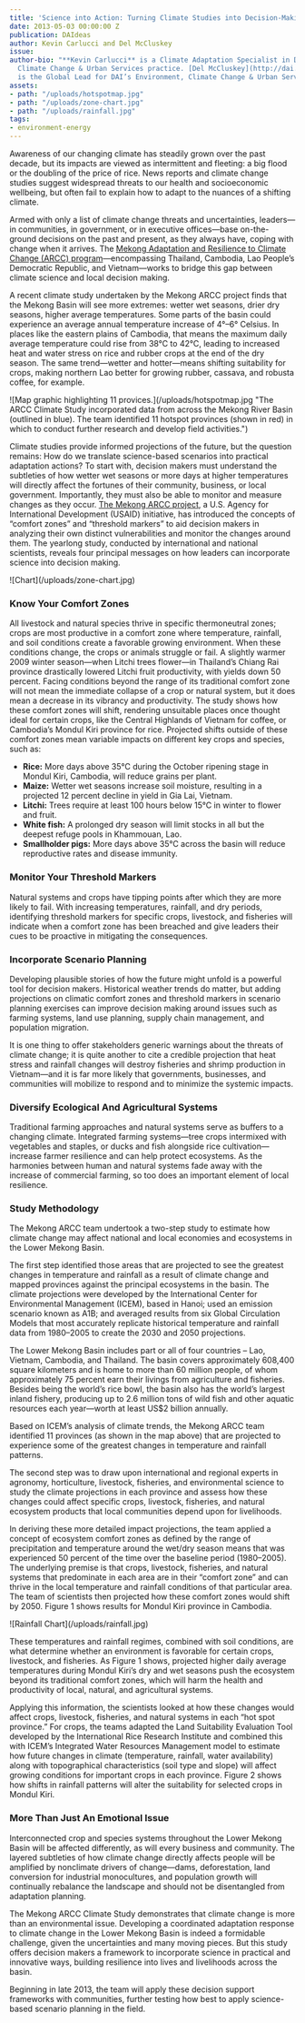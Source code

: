```yaml
---
title: 'Science into Action: Turning Climate Studies into Decision-Making Tools'
date: 2013-05-03 00:00:00 Z
publication: DAIdeas
author: Kevin Carlucci and Del McCluskey
issue: 
author-bio: "**Kevin Carlucci** is a Climate Adaptation Specialist in DAI’s Environment,
  Climate Change & Urban Services practice. [Del McCluskey](http://dai.com/who-we-are/our-team/del-mccluskey)
  is the Global Lead for DAI’s Environment, Climate Change & Urban Services practice."
assets:
- path: "/uploads/hotspotmap.jpg"
- path: "/uploads/zone-chart.jpg"
- path: "/uploads/rainfall.jpg"
tags:
- environment-energy
---
```


<p>Awareness of our changing climate has steadily grown over the past decade, but its impacts are viewed as intermittent and fleeting: a big flood or the doubling of the price of rice. News reports and climate change studies suggest widespread threats to our health and socioeconomic wellbeing, but often fail to explain how to adapt to the nuances of a shifting climate. </p>


  <p>Armed with only a list of climate change threats and uncertainties, leaders—in communities, in government, or in executive offices—base on-the-ground decisions on the past and present, as they always have, coping with change when it arrives. The <a href="http://dai.com/our-work/projects/southeast-asia%E2%80%94mekong-adaptation-and-resilience-climate-change-arcc">Mekong Adaptation and Resilience to Climate Change (ARCC) program</a>—encompassing Thailand, Cambodia, Lao People’s Democratic Republic, and Vietnam—works to bridge this gap between climate science and local decision making. </p>
  <p>A recent climate study undertaken by the Mekong ARCC project finds that the Mekong Basin will see more extremes: wetter wet seasons, drier dry seasons, higher average temperatures. Some parts of the basin could experience an average annual temperature increase of 4°–6° Celsius. In places like the eastern plains of Cambodia, that means the maximum daily average temperature could rise from 38°C to 42°C, leading to increased heat and water stress on rice and rubber crops at the end of the dry season. The same trend—wetter and hotter—means shifting suitability for crops, making northern Lao better for growing rubber, cassava, and robusta coffee, for example.</p>
  ![Map graphic highlighting 11 provices.](/uploads/hotspotmap.jpg "The ARCC Climate Study incorporated data from across the Mekong River Basin (outlined in blue). The team identified 11 hotspot provinces (shown in red) in which to conduct further research and develop field activities.") 
  <p>Climate studies provide informed projections of the future, but the question remains: How do we translate science-based scenarios into practical adaptation actions? To start with, decision makers must understand the subtleties of how wetter wet seasons or more days at higher temperatures will directly affect the fortunes of their community, business, or local government. Importantly, they must also be able to monitor and measure changes as they occur. <a href="http://dai.com/our-work/projects/southeast-asia%E2%80%94mekong-adaptation-and-resilience-climate-change-arcc">The Mekong ARCC project</a>, a U.S. Agency for International Development (USAID) initiative, has introduced the concepts of “comfort zones” and “threshold markers” to aid decision makers in analyzing their own distinct vulnerabilities and monitor the changes around them. The yearlong study, conducted by international and national scientists, reveals four principal messages on how leaders can incorporate science into decision making.</p>
  ![Chart](/uploads/zone-chart.jpg) 
  <h3>Know Your Comfort Zones</h3>
  <p>All livestock and natural species thrive in specific thermoneutral zones; crops are most productive in a comfort zone where temperature, rainfall, and soil conditions create a favorable growing environment. When these conditions change, the crops or animals struggle or fail. A slightly warmer 2009 winter season—when Litchi trees flower—in Thailand’s Chiang Rai province drastically lowered Litchi fruit productivity, with yields down 50 percent. Facing conditions beyond the range of its traditional comfort zone will not mean the immediate collapse of a crop or natural system, but it does mean a decrease in its vibrancy and productivity. The study shows how these comfort zones will shift, rendering unsuitable places once thought ideal for certain crops, like the Central Highlands of Vietnam for coffee, or Cambodia’s Mondul Kiri province for rice. Projected shifts outside of these comfort zones mean variable impacts on different key crops and species, such as:</p>
  <ul>
    <li><strong>Rice:</strong> More days above 35°C during the October ripening stage in Mondul Kiri, Cambodia, will reduce grains per plant.</li>
    <li><strong>Maize:</strong> Wetter wet seasons increase soil moisture, resulting in a projected 12 percent decline in yield in Gia Lai, Vietnam.</li>
    <li><strong>Litchi:</strong> Trees require at least 100 hours below 15°C in winter to flower and fruit.</li>
    <li><strong>White fish:</strong> A prolonged dry season will limit stocks in all but the deepest refuge pools in Khammouan, Lao.</li>
    <li><strong>Smallholder pigs:</strong> More days above 35°C across the basin will reduce reproductive rates and disease immunity.</li>
  </ul>
  <h3>Monitor Your Threshold Markers</h3>
  <p>Natural systems and crops have tipping points after which they are more likely to fail. With increasing temperatures, rainfall, and dry periods, identifying threshold markers for specific crops, livestock, and fisheries will indicate when a comfort zone has been breached and give leaders their cues to be proactive in mitigating the consequences.</p>
  <h3>Incorporate Scenario Planning</h3>
  <p>Developing plausible stories of how the future might unfold is a powerful tool for decision makers. Historical weather trends do matter, but adding projections on climatic comfort zones and  threshold markers in scenario planning exercises can improve decision making around issues such as farming systems, land use planning, supply chain management, and population migration.</p>
  <p>It is one thing to offer stakeholders generic warnings about the threats of climate change; it is quite another to cite a credible projection that heat stress and rainfall changes will destroy fisheries and shrimp production in Vietnam—and it is far more likely that governments, businesses, and communities will mobilize to respond and to minimize the systemic impacts.</p>
  <h3>Diversify Ecological And Agricultural Systems</h3>
  <p>Traditional farming approaches and natural systems serve as buffers to a changing climate. Integrated farming systems—tree crops intermixed with vegetables and staples, or ducks and fish alongside rice cultivation—increase farmer resilience and can help protect ecosystems. As the harmonies between human and natural systems fade away with the increase of commercial farming, so too does an important element of local resilience.</p>
  <h3>Study Methodology</h3>
  <p>The Mekong ARCC team undertook a two-step study to estimate how climate change may affect national and local economies and ecosystems in the Lower Mekong Basin.</p>
  <p>The first step identified those areas that are projected to see the greatest changes in temperature and rainfall as a result of climate change and mapped provinces against the principal ecosystems in the basin. The climate projections were developed by the International Center for Environmental Management (ICEM), based in Hanoi; used an emission scenario known as A1B; and averaged results from six Global Circulation Models that most accurately replicate historical temperature and rainfall data from 1980–2005 to create the 2030 and 2050 projections.</p>
  <aside>The Lower Mekong Basin includes part or all of four countries – Lao, Vietnam, Cambodia, and Thailand. The basin covers approximately 608,400 square kilometers and is home to more than 60 million people, of whom approximately 75 percent earn their livings from agriculture and fisheries. Besides being the world’s rice bowl, the basin also has the world’s largest inland fishery, producing up to 2.6 million tons of wild fish and other aquatic resources each year—worth at least US$2 billion annually.</aside>
  <p>Based on ICEM’s analysis of climate trends, the Mekong ARCC team identified 11 provinces (as shown in the map above) that are projected to experience some of the greatest changes in temperature and rainfall patterns.</p>
  <p>The second step was to draw upon international and regional experts in agronomy, horticulture, livestock, fisheries, and environmental science to study the climate projections in each province and assess how these changes could affect specific crops, livestock, fisheries, and natural ecosystem products that local communities depend upon for livelihoods.</p>
  <p>In deriving these more detailed impact projections, the team applied a concept of ecosystem comfort zones as defined by the range of precipitation and temperature around the wet/dry season means that was experienced 50 percent of the time over the baseline period (1980–2005). The underlying premise is that crops, livestock, fisheries, and natural systems that predominate in each area are in their “comfort zone” and can thrive in the local temperature and rainfall conditions of that particular area. The team of scientists then projected how these comfort zones would shift by 2050. Figure 1 shows results for Mondul Kiri province in Cambodia.</p>
  ![Rainfall Chart](/uploads/rainfall.jpg) 
  <p>These temperatures and rainfall regimes, combined with soil conditions, are what determine whether an environment is favorable for certain crops, livestock, and fisheries. As Figure 1 shows, projected higher daily average temperatures during Mondul Kiri’s dry and wet seasons push the ecosystem beyond its traditional comfort zones, which will harm the health and productivity of local, natural, and agricultural systems.</p>
  <p>Applying this information, the scientists looked at how these changes would affect crops, livestock, fisheries, and natural systems in each “hot spot province.” For crops, the teams adapted the Land Suitability Evaluation Tool developed by the International Rice Research Institute and combined this with ICEM’s Integrated Water Resources Management model to estimate how future changes in climate (temperature, rainfall, water availability) along with topographical characteristics (soil type and slope) will affect growing conditions for important crops in each province. Figure 2 shows how shifts in rainfall patterns will alter the suitability for selected crops in Mondul Kiri.</p>
  <h3>More Than Just An Emotional Issue</h3>
  <p>Interconnected crop and species systems throughout the Lower Mekong Basin will be affected differently, as will every business and community. The layered subtleties of how climate change directly affects people will be amplified by nonclimate drivers of change—dams, deforestation, land conversion for industrial monocultures, and population growth will continually rebalance the landscape and should not be disentangled from adaptation planning.</p>
  <p>The Mekong ARCC Climate Study demonstrates that climate change is more than an environmental issue. Developing a coordinated adaptation response to climate change in the Lower Mekong Basin is indeed a formidable challenge, given the uncertainties and many moving pieces. But this study offers decision makers a framework to incorporate science in practical and innovative ways, building resilience into lives and livelihoods across the basin.</p>
  <p>Beginning in late 2013, the team will apply these decision support frameworks with communities, further testing how best to apply science-based scenario planning in the field.</p>
